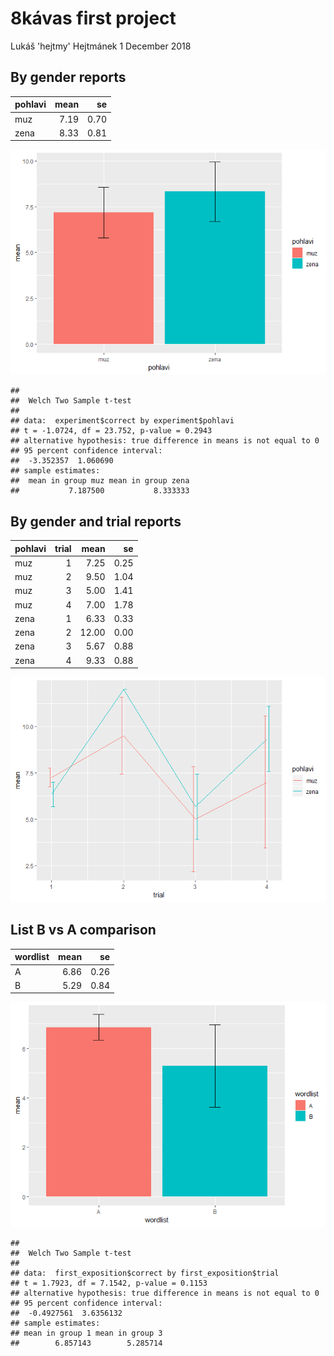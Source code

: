 8kávas first project
================
Lukáš 'hejtmy' Hejtmánek
1 December 2018

By gender reports
-----------------

| pohlavi |  mean|    se|
|:--------|-----:|-----:|
| muz     |  7.19|  0.70|
| zena    |  8.33|  0.81|

![](report_files/figure-markdown_github/unnamed-chunk-1-1.png)

    ## 
    ##  Welch Two Sample t-test
    ## 
    ## data:  experiment$correct by experiment$pohlavi
    ## t = -1.0724, df = 23.752, p-value = 0.2943
    ## alternative hypothesis: true difference in means is not equal to 0
    ## 95 percent confidence interval:
    ##  -3.352357  1.060690
    ## sample estimates:
    ##  mean in group muz mean in group zena 
    ##           7.187500           8.333333

By gender and trial reports
---------------------------

| pohlavi |  trial|   mean|    se|
|:--------|------:|------:|-----:|
| muz     |      1|   7.25|  0.25|
| muz     |      2|   9.50|  1.04|
| muz     |      3|   5.00|  1.41|
| muz     |      4|   7.00|  1.78|
| zena    |      1|   6.33|  0.33|
| zena    |      2|  12.00|  0.00|
| zena    |      3|   5.67|  0.88|
| zena    |      4|   9.33|  0.88|

![](report_files/figure-markdown_github/unnamed-chunk-2-1.png)

List B vs A comparison
----------------------

| wordlist |  mean|    se|
|:---------|-----:|-----:|
| A        |  6.86|  0.26|
| B        |  5.29|  0.84|

![](report_files/figure-markdown_github/unnamed-chunk-3-1.png)

    ## 
    ##  Welch Two Sample t-test
    ## 
    ## data:  first_exposition$correct by first_exposition$trial
    ## t = 1.7923, df = 7.1542, p-value = 0.1153
    ## alternative hypothesis: true difference in means is not equal to 0
    ## 95 percent confidence interval:
    ##  -0.4927561  3.6356132
    ## sample estimates:
    ## mean in group 1 mean in group 3 
    ##        6.857143        5.285714
